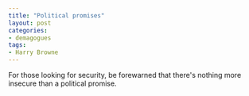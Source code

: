 ```yaml
---
title: "Political promises"
layout: post
categories:
- demagogues
tags:
- Harry Browne
---
```


For those looking for security, be forewarned that there's nothing more insecure than a political promise.